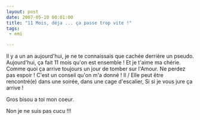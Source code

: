 ```yaml
---
layout: post
date: 2007-05-10 00:01:00
title: "11 Mois, déja ... ça passe trop vite !"
tags:
 - emi

---
```


Il y a un an aujourd'hui, je ne te connaissais que cachée derrière un pseudo. Aujourd'hui, ça fait 11 mois qu'on est ensemble ! Et je t'aime ma chérie. Comme quoi ça arrive toujours un jour de tomber sur l'Amour. Ne perdez pas espoir ! C'est un conseil qu'on m'a donné ! Il / Elle peut être rencontré(e) dans une soirée, dans une cage d'escalier, Si si je vous jure ça arrive !

Gros bisou a toi mon coeur.  

Non je ne suis pas cucu !!!
